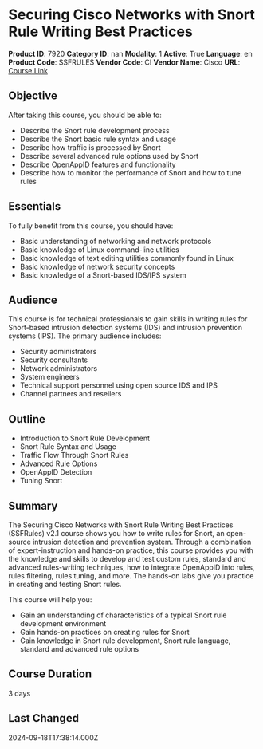 # Securing Cisco Networks with Snort Rule Writing Best Practices

**Product ID**: 7920
**Category ID**: nan
**Modality**: 1
**Active**: True
**Language**: en
**Product Code**: SSFRULES
**Vendor Code**: CI
**Vendor Name**: Cisco
**URL**: [Course Link](https://www.fastlaneus.com/course/cisco-ssfrules)

## Objective
After taking this course, you should be able to:


- Describe the Snort rule development process
- Describe the Snort basic rule syntax and usage
- Describe how traffic is processed by Snort
- Describe several advanced rule options used by Snort
- Describe OpenAppID features and functionality
- Describe how to monitor the performance of Snort and how to tune rules

## Essentials
To fully benefit from this course, you should have:


- Basic understanding of networking and network protocols
- Basic knowledge of Linux command-line utilities
- Basic knowledge of text editing utilities commonly found in Linux
- Basic knowledge of network security concepts
- Basic knowledge of a Snort-based IDS/IPS system

## Audience
This course is for technical professionals to gain skills in writing rules for Snort-based intrusion detection systems (IDS) and intrusion prevention systems (IPS). The primary audience includes:


- Security administrators
- Security consultants
- Network administrators
- System engineers
- Technical support personnel using open source IDS and IPS
- Channel partners and resellers

## Outline
- Introduction to Snort Rule Development
- Snort Rule Syntax and Usage
- Traffic Flow Through Snort Rules
- Advanced Rule Options
- OpenAppID Detection
- Tuning Snort

## Summary
The Securing Cisco Networks with Snort Rule Writing Best Practices (SSFRules) v2.1 course shows you how to write rules for Snort, an open-source intrusion detection and prevention system. Through a combination of expert-instruction and hands-on practice, this course provides you with the knowledge and skills to develop and test custom rules, standard and advanced rules-writing techniques, how to integrate OpenAppID into rules, rules filtering, rules tuning, and more. The hands-on labs give you practice in creating and testing Snort rules.

This course will help you:


- Gain an understanding of characteristics of a typical Snort rule development environment
- Gain hands-on practices on creating rules for Snort
- Gain knowledge in Snort rule development, Snort rule language, standard and advanced rule options

## Course Duration
3 days

## Last Changed
2024-09-18T17:38:14.000Z
